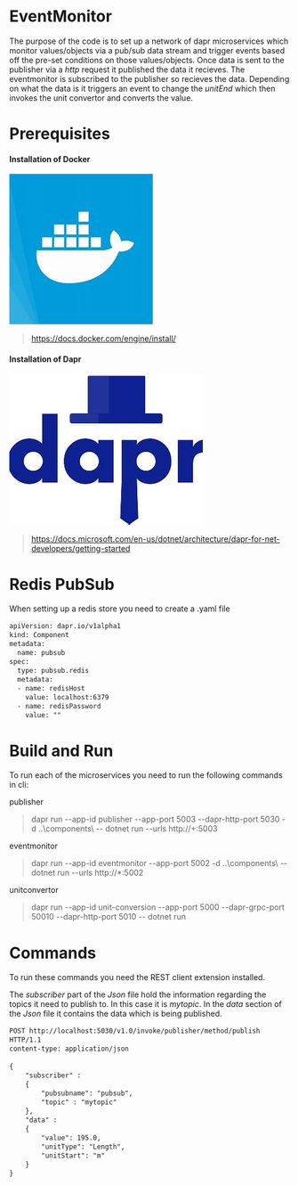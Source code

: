 # EventMonitor
The purpose of the code is to set up a network of dapr microservices which monitor values/objects via a pub/sub data stream and trigger events based off the pre-set conditions on those values/objects. Once data is sent to the publisher via a *http* request it published the data it recieves. The eventmonitor is subscribed to the publisher so recieves the data. Depending on what the data is it triggers an event to change the *unitEnd* which then invokes the unit convertor and converts the value.

# Prerequisites
#### Installation of Docker 
![Docker](https://github.com/AlexanderAzzopardi/UnitConvertor/blob/main/Saved%20Pictures/DockerLogo.jfif)
> <https://docs.docker.com/engine/install/>

#### Installation of Dapr 
![Dapr](https://github.com/AlexanderAzzopardi/UnitConvertor/blob/main/Saved%20Pictures/DaprLogo.jfif)
> <https://docs.microsoft.com/en-us/dotnet/architecture/dapr-for-net-developers/getting-started>

# Redis PubSub
When setting up a redis store you need to create a .yaml file 

    apiVersion: dapr.io/v1alpha1
    kind: Component
    metadata:
      name: pubsub
    spec:
      type: pubsub.redis
      metadata:
      - name: redisHost
        value: localhost:6379
      - name: redisPassword
        value: ""

# Build and Run
To run each of the microservices you need to run the following commands in cli:

publisher

> dapr run --app-id publisher --app-port 5003 --dapr-http-port 5030 -d ..\components\ -- dotnet run --urls http://+:5003

eventmonitor

> dapr run --app-id eventmonitor --app-port 5002 -d ..\components\ -- dotnet run --urls http://*:5002 

unitconvertor

> dapr run --app-id unit-conversion --app-port 5000 --dapr-grpc-port 50010 --dapr-http-port 5010 -- dotnet run

# Commands
To run these commands you need the REST client extension installed.

The *subscriber* part of the *Json* file hold the information regarding the topics it need to publish to. In this case it is *mytopic*. In the *data* section of the *Json* file it contains the data which is being published.

    POST http://localhost:5030/v1.0/invoke/publisher/method/publish HTTP/1.1
    content-type: application/json

    {
        "subscriber" :
        {
            "pubsubname": "pubsub",
            "topic" : "mytopic"
        },
        "data" :
        {
            "value": 195.0,
            "unitType": "Length",
            "unitStart": "m"
        }
    }


